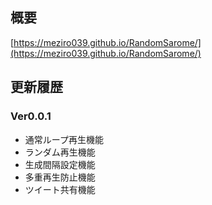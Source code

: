 ## 概要
[https://meziro039.github.io/RandomSarome/](https://meziro039.github.io/RandomSarome/)

## 更新履歴
### Ver0.0.1
- 通常ループ再生機能
- ランダム再生機能
- 生成間隔設定機能
- 多重再生防止機能
- ツイート共有機能